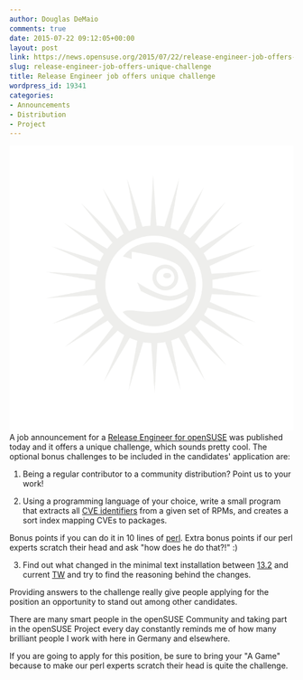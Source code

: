 ```yaml
---
author: Douglas DeMaio
comments: true
date: 2015-07-22 09:12:05+00:00
layout: post
link: https://news.opensuse.org/2015/07/22/release-engineer-job-offers-unique-challenge/
slug: release-engineer-job-offers-unique-challenge
title: Release Engineer job offers unique challenge
wordpress_id: 19341
categories:
- Announcements
- Distribution
- Project
---
```


[![t-shirt-motiv1](/wp-content/uploads/2015/07/t-shirt-motiv1.png)](/wp-content/uploads/2015/07/t-shirt-motiv1.png)A job announcement for a [Release Engineer for openSUSE](//bit.ly/1GBFIyp) was published today and it offers a unique challenge, which sounds pretty cool. The optional bonus challenges to be included in the candidates' application are:

1. Being a regular contributor to a community distribution? Point us to your work!

2. Using a programming language of your choice, write a small program that extracts all [CVE identifiers](https://cve.mitre.org/cve/identifiers/) from a given set of RPMs, and creates a sort index mapping CVEs to packages.

Bonus points if you can do it in 10 lines of [perl](https://en.opensuse.org/Perl). Extra bonus points if our perl experts scratch their head and ask "how does he do that?!" :)

3. Find out what changed in the minimal text installation between [13.2](https://en.opensuse.org/Portal:13.2) and current [TW](https://en.opensuse.org/Tumbleweed) and try to find the reasoning behind the changes.

Providing answers to the challenge really give people applying for the position an opportunity to stand out among other candidates.

There are many smart people in the openSUSE Community and taking part in the openSUSE Project every day constantly reminds me of how many brilliant people I work with here in Germany and elsewhere.

If you are going to apply for this position, be sure to bring your "A Game" because to make our perl experts scratch their head is quite the challenge.
